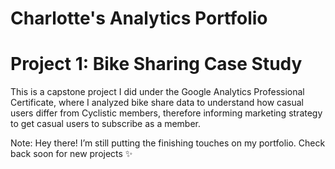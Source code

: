 # Charlotte's Analytics Portfolio

# Project 1: Bike Sharing Case Study
This is a capstone project I did under the Google Analytics Professional Certificate, where I analyzed bike share data to understand how casual users differ from Cyclistic members, therefore informing marketing strategy to get casual users to subscribe as a member.

Note: Hey there! I’m still putting the finishing touches on my portfolio. Check back soon for new projects ✨
